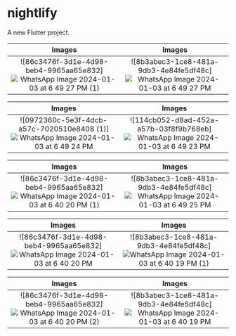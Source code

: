 # nightlify

A new Flutter project.






Images           |  Images
:-------------------------:|:-------------------------:
![86c3476f-3d1e-4d98-beb4-9965aa65e832] ![WhatsApp Image 2024-01-03 at 6 49 27 PM (1)](https://github.com/dhruvpatidar359/Nightlify/assets/103873587/1c687322-ac97-40f1-a473-8c40325fea4f) |![8b3abec3-1ce8-481a-9db3-4e84fe5df48c]![WhatsApp Image 2024-01-03 at 6 49 27 PM](https://github.com/dhruvpatidar359/Nightlify/assets/103873587/770a7bd0-885d-43c6-93f2-00e3aa6da7ba)



Images           |  Images
:-------------------------:|:-------------------------:
![0972360c-5e3f-4dcb-a57c-7020510e8408 (1)] ![WhatsApp Image 2024-01-03 at 6 49 24 PM](https://github.com/dhruvpatidar359/Nightlify/assets/103873587/47f747ea-ad15-4ae2-a895-23fdb272b1c3)|![114cb052-d8ad-452a-a57b-03f8f9b768eb]![WhatsApp Image 2024-01-03 at 6 49 23 PM](https://github.com/dhruvpatidar359/Nightlify/assets/103873587/e8617a1a-8f75-4955-8c9c-b6d33b94e82c)



Images           |  Images
:-------------------------:|:-------------------------:
![86c3476f-3d1e-4d98-beb4-9965aa65e832]![WhatsApp Image 2024-01-03 at 6 40 20 PM (1)](https://github.com/dhruvpatidar359/Nightlify/assets/103873587/8c0ad171-d297-4fb4-9cd8-166e8f88be4b)|![8b3abec3-1ce8-481a-9db3-4e84fe5df48c]![WhatsApp Image 2024-01-03 at 6 49 25 PM](https://github.com/dhruvpatidar359/Nightlify/assets/103873587/65ddf60d-7979-4f5e-bbf6-fd633be10495)



Images           |  Images
:-------------------------:|:-------------------------:
![86c3476f-3d1e-4d98-beb4-9965aa65e832] ![WhatsApp Image 2024-01-03 at 6 40 20 PM](https://github.com/dhruvpatidar359/Nightlify/assets/103873587/8ea41668-d1b3-4492-afbf-08b917f9d9c5)|![8b3abec3-1ce8-481a-9db3-4e84fe5df48c]![WhatsApp Image 2024-01-03 at 6 40 19 PM (1)](https://github.com/dhruvpatidar359/Nightlify/assets/103873587/f590deaf-89ca-475c-be5b-ddbbe6ec42d0)

Images           |  Images
:-------------------------:|:-------------------------:
![86c3476f-3d1e-4d98-beb4-9965aa65e832]![WhatsApp Image 2024-01-03 at 6 40 20 PM (2)](https://github.com/dhruvpatidar359/Nightlify/assets/103873587/4f0a7dac-5d65-4caa-8efc-e6d911bca0f6)|![8b3abec3-1ce8-481a-9db3-4e84fe5df48c]![WhatsApp Image 2024-01-03 at 6 40 19 PM](https://github.com/dhruvpatidar359/Nightlify/assets/103873587/f9e8c094-aabf-46ac-8550-0cf5daaee9c2)






